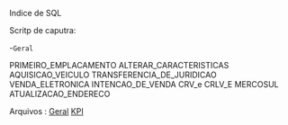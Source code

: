 Indice de SQL

Scritp de caputra:

-`Geral`

PRIMEIRO_EMPLACAMENTO
ALTERAR_CARACTERISTICAS
AQUISICAO_VEICULO
TRANSFERENCIA_DE_JURIDICAO
VENDA_ELETRONICA
INTENCAO_DE_VENDA
CRV_e
CRLV_E
MERCOSUL
ATUALIZACAO_ENDERECO

Arquivos :
[Geral](https://github.com/Fe11ipe/Script/blob/main/oracle/sql/geral.sql)
[KPI](https://github.com/Fe11ipe/Script/blob/main/oracle/KPI/geral.sql)




